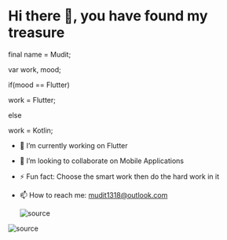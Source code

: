 # Hi there 👋, you have found my treasure 

final name = Mudit;

var work, mood;

if(mood == Flutter)

work = Flutter;

else

work = Kotlin;



- 🔭 I’m currently working on Flutter
- 👯 I’m looking to collaborate on Mobile Applications
- ⚡ Fun fact: Choose the smart work then do the hard work in it
- 📫 How to reach me: mudit1318@outlook.com





  
  ![source](  https://github-readme-stats.vercel.app/api?username=Deadlegend1321&&show_icons%22true&title_color%22ffffff&icon_color%22bb2acf&text_color%22daf7dc&bg_color%22151515)





![source](https://user-images.githubusercontent.com/51445048/95010274-8cd1c580-0645-11eb-87a7-3a13f14af549.gif)
<!--
**Deadlegend1321/Deadlegend1321** is a ✨ _special_ ✨ repository because its `README.md` (this file) appears on your GitHub profile.



- 🔭 I’m currently working on Flutter
- 🌱 I’m currently learning ...
- 👯 I’m looking to collaborate on ...
- 🤔 I’m looking for help with ...
- 💬 Ask me about ...
- 📫 How to reach me: ...
- 😄 Pronouns: ...
- ⚡ Fun fact: ...
-->
